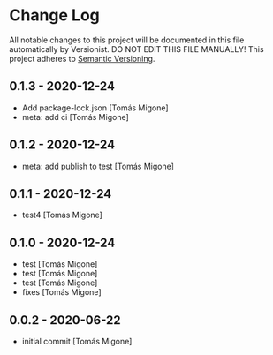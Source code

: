 # Change Log

All notable changes to this project will be documented in this file
automatically by Versionist. DO NOT EDIT THIS FILE MANUALLY!
This project adheres to [Semantic Versioning](http://semver.org/).

## 0.1.3 - 2020-12-24

* Add package-lock.json [Tomás Migone]
* meta: add ci [Tomás Migone]

## 0.1.2 - 2020-12-24

* meta: add publish to test [Tomás Migone]

## 0.1.1 - 2020-12-24

* test4 [Tomás Migone]

## 0.1.0 - 2020-12-24

* test [Tomás Migone]
* test [Tomás Migone]
* test [Tomás Migone]
* fixes [Tomás Migone]

## 0.0.2 - 2020-06-22

* initial commit [Tomás Migone]
